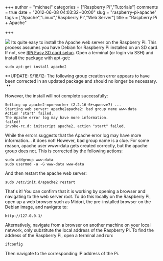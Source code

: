 +++
author = "michael"
categories = ["Raspberry Pi","Tutorials"]
comments = true
date = "2012-06-08 04:03:32+00:00"
slug = "raspberry-pi-apache"
tags = ["Apache","Linux","Raspberry Pi","Web Server"]
title = "Raspberry Pi + Apache"

+++

[![](http://mitchtech.net/wp-content/uploads/2012/06/pi-apache-300x183.png)](http://mitchtech.net/raspberry-pi-apache/pi-apache/)
Its quite easy to install the Apache web server on the Raspberry Pi. This process assumes you have Debian for Raspberry Pi installed on an SD card. If not, see [RPi Easy SD card setup](http://elinux.org/RPi_Easy_SD_Card_Setup). Open a terminal (or login via SSH) and install the package with apt-get:

```
sudo apt-get install apache2
```

**UPDATE: 9/18/12: The following group creation error appears to have been corrected in an updated package and should no longer be necessary.  **

However, the install will not complete successfully:

```
Setting up apache2-mpm-worker (2.2.16-6+squeeze7) ...
Starting web server: apache2apache2: bad group name www-data
Action 'start' failed.
The Apache error log may have more information.
failed!
invoke-rc.d: initscript apache2, action "start" failed.
```

While the errors suggests that the Apache error log may have more information... it does not! However, bad group name is a clue. For some reason, apache user www-data gets created correctly, but the apache group does not. This is corrected by the following actions:

```
sudo addgroup www-data
sudo usermod -a -G www-data www-data
```

And then restart the apache web server:

```
sudo /etc/init.d/apache2 restart
```

That's it! You can confirm that it is working by opening a browser and navigating to the web server root. To do this locally on the Raspberry Pi, open up a web browser such as Midori, the pre-installed browser on the Debian image, and navigate to:

```
http://127.0.0.1/
```

Alternatively, navigate from a browser on another machine on your local network, only substitute the local address of the Raspberry Pi. To find the address of the Raspberry Pi, open a terminal and run:

```
ifconfig
```

Then navigate to the corresponding IP address of the Pi.

